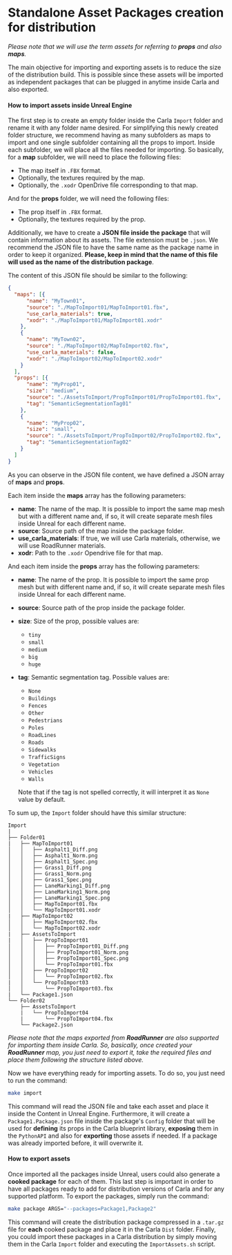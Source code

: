 <h1>Standalone Asset Packages creation for distribution</h1>

*Please note that we will use the term *assets* for referring to **props** and also **maps**.* 

The main objective for importing and exporting assets is to reduce the size of the distribution build. This is possible since these assets will be imported as independent packages that can be plugged in anytime inside Carla and also exported. 

<h4>How to import assets inside Unreal Engine</h4>

The first step is to create an empty folder inside the Carla `Import` folder and rename it with any folder name desired. For simplifying this newly created folder structure, we recommend having as many subfolders as maps to import and one single subfolder containing all the props to import. Inside each subfolder, we will place all the files needed for importing. 
So basically, for a **map** subfolder, we will need to place the following files:

* The map itself in `.FBX` format.
* Optionally, the textures required by the map.
* Optionally, the `.xodr` OpenDrive file corresponding to that map.

And for the **props** folder, we will need the following files:

* The prop itself in `.FBX` format.
* Optionally, the textures required by the prop.

Additionally, we have to create a **JSON file inside the package** that will contain information about its assets. The file extension must be `.json`. We recommend the JSON file to have the same name as the package name in order to keep it organized. **Please, keep in mind that the name of this file will used as the name of the distribution package**.

The content of this JSON file should be similar to the following:
```json
{
  "maps": [{
      "name": "MyTown01",
      "source": "./MapToImport01/MapToImport01.fbx",
      "use_carla_materials": true,
      "xodr": "./MapToImport01/MapToImport01.xodr"
    },
    {
      "name": "MyTown02",
      "source": "./MapToImport02/MapToImport02.fbx",
      "use_carla_materials": false,
      "xodr": "./MapToImport02/MapToImport02.xodr"
    }
  ],
  "props": [{
      "name": "MyProp01",
      "size": "medium",
      "source": "./AssetsToImport/PropToImport01/PropToImport01.fbx",
      "tag": "SemanticSegmentationTag01"
    },
    {
      "name": "MyProp02",
      "size": "small",
      "source": "./AssetsToImport/PropToImport02/PropToImport02.fbx",
      "tag": "SemanticSegmentationTag02"
    }
  ]
}
```

As you can observe in the JSON file content, we have defined a JSON array of **maps** and **props**.

Each item inside the **maps** array has the following parameters:

* **name**: The name of the map. It is possible to import the same map mesh but with a different name and, if so, it will create separate mesh files inside Unreal for each different name.
* **source**: Source path of the map inside the package folder.
* **use_carla_materials**: If true, we will use Carla materials, otherwise, we will use RoadRunner materials.
* **xodr**: Path to the `.xodr` Opendrive file for that map.

And each item inside the **props** array has the following parameters:

* **name**: The name of the prop. It is possible to import the same prop mesh but with different name and, if so, it will create separate mesh files inside Unreal for each different name.
* **source**: Source path of the prop inside the package folder.
* **size**: Size of the prop, possible values are:

    - `tiny`
    - `small`
    - `medium`
    - `big`
    - `huge`

- **tag**: Semantic segmentation tag. Possible values are:

    - `None`
    - `Buildings`
    - `Fences`
    - `Other`
    - `Pedestrians`
    - `Poles`
    - `RoadLines`
    - `Roads`
    - `Sidewalks`
    - `TrafficSigns`
    - `Vegetation`
    - `Vehicles`
    - `Walls`
    
    Note that if the tag is not spelled correctly, it will interpret it as `None` value by default.


To sum up, the `Import` folder should have this similar structure:
```
Import
|
├── Folder01
|   ├── MapToImport01
│   │   ├── Asphalt1_Diff.png
│   │   ├── Asphalt1_Norm.png
│   │   ├── Asphalt1_Spec.png
│   │   ├── Grass1_Diff.png
│   │   ├── Grass1_Norm.png
│   │   ├── Grass1_Spec.png
│   │   ├── LaneMarking1_Diff.png
│   │   ├── LaneMarking1_Norm.png
│   │   ├── LaneMarking1_Spec.png
│   │   ├── MapToImport01.fbx
│   │   └── MapToImport01.xodr
|   ├── MapToImport02
│   │   ├── MapToImport02.fbx
│   │   └── MapToImport02.xodr
|   ├── AssetsToImport
|   │   ├── PropToImport01
│   │   │   ├── PropToImport01_Diff.png
│   │   │   ├── PropToImport01_Norm.png
│   │   │   ├── PropToImport01_Spec.png
│   │   │   └── PropToImport01.fbx
│   │   ├── PropToImport02
│   │   │   └── PropToImport02.fbx
|   │   └── PropToImport03
│   │       └── PropToImport03.fbx
|   └── Package1.json
└── Folder02
    ├── AssetsToImport
    |   └── PropToImport04
    |       └── PropToImport04.fbx
    └── Package2.json
```

*Please note that the maps exported from **RoadRunner** are also supported for importing them inside Carla. So, basically, once created your **RoadRunner** map, you just need to export it, take the required files and place them following the structure listed above.*


Now we have everything ready for importing assets. To do so, you just need to run the command:
```sh
make import
```
This command will read the JSON file and take each asset and place it inside the Content in Unreal Engine. Furthermore, it will create a `Package1.Package.json` file inside the package's `Config` folder that will be used for **defining** its props in the Carla blueprint library, **exposing** them in the `PythonAPI` and also for **exporting** those assets if needed. If a package was already imported before, it will overwrite it.


<h4>How to export assets</h4>

Once imported all the packages inside Unreal, users could also generate a **cooked package** for each of them. This last step is important in order to have all packages ready to add for distribution versions of Carla and for any supported platform. To export the packages, simply run the command:

```sh
make package ARGS="--packages=Package1,Package2"
```

This command will create the distribution package compressed in a `.tar.gz` file for **each** cooked package and place it in the Carla `Dist` folder. Finally, you could import these packages in a Carla distribution by simply moving them in the Carla `Import` folder and executing the `ImportAssets.sh` script.
